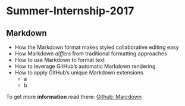 # Summer-Internship-2017
## Markdown
* How the Markdown format makes styled collaborative editing easy
* How Markdown *differs* from traditional formatting approaches
* How to use Markdown to format text
* How to leverage GitHub’s automatic Markdown rendering
* How to apply GitHub’s unique Markdown extensions
    * a
    * b

To get more **information** read there: [Github: Marcdown](https://guides.github.com/features/mastering-markdown/)